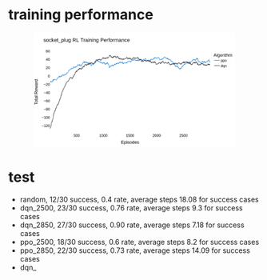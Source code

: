 # training performance

<p align="center">
<img src="https://github.com/suneric/indoor_service/blob/main/ids_learning/scripts/task_plug/data/socket_plug_training_performance.png" width=80% height=80%>
</p>

# test
- random, 12/30 success, 0.4 rate, average steps 18.08 for success cases
- dqn_2500, 23/30 success, 0.76 rate, average steps 9.3 for success cases
- dqn_2850, 27/30 success, 0.90 rate, average steps 7.18 for success cases
- ppo_2500, 18/30 success, 0.6 rate, average steps 8.2 for success cases
- ppo_2850, 22/30 success, 0.73 rate, average steps 14.09 for success cases
- dqn_
